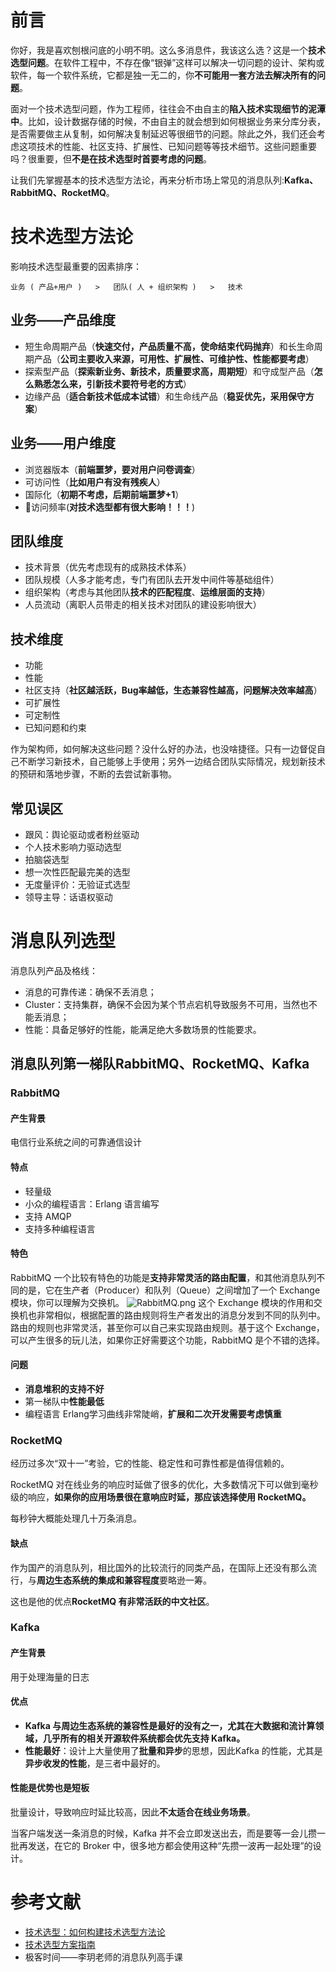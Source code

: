 # 前言
你好，我是喜欢刨根问底的小明不明。这么多消息件，我该这么选？这是一个**技术选型问题**。在软件工程中，不存在像“银弹”这样可以解决一切问题的设计、架构或软件，每一个软件系统，它都是独一无二的，你**不可能用一套方法去解决所有的问题**。

面对一个技术选型问题，作为工程师，往往会不由自主的**陷入技术实现细节的泥潭中**。比如，设计数据存储的时候，不由自主的就会想到如何根据业务来分库分表，是否需要做主从复制，如何解决复制延迟等很细节的问题。除此之外，我们还会考虑这项技术的性能、社区支持、扩展性、已知问题等等技术细节。这些问题重要吗？很重要，但**不是在技术选型时首要考虑的问题**。

让我们先掌握基本的技术选型方法论，再来分析市场上常见的消息队列:**Kafka、RabbitMQ、RocketMQ**。

# 技术选型方法论

影响技术选型最重要的因素排序：

    业务 ( 产品+用户 )   >   团队( 人 + 组织架构 )   >   技术
## 业务——产品维度
-   短生命周期产品（**快速交付，产品质量不高，使命结束代码抛弃**）和长生命周期产品（**公司主要收入来源，可用性、扩展性、可维护性、性能都要考虑**）
-   探索型产品（**探索新业务、新技术，质量要求高，周期短**）和守成型产品（**怎么熟悉怎么来，引新技术要符号老的方式**）
-   边缘产品（**适合新技术低成本试错**）和生命线产品（**稳妥优先，采用保守方案**）

## 业务——用户维度
-   浏览器版本（**前端噩梦，要对用户问卷调查**）
-   可访问性（**比如用户有没有残疾人**）
-   国际化（**初期不考虑，后期前端噩梦+1**）
-   💯访问频率(**对技术选型都有很大影响！！！**)
## 团队维度
- 技术背景（优先考虑现有的成熟技术体系）
- 团队规模（人多才能考虑，专门有团队去开发中间件等基础组件）
- 组织架构（考虑与其他团队**技术的匹配程度**、**运维层面的支持**）
- 人员流动（离职人员带走的相关技术对团队的建设影响很大）
## 技术维度
- 功能
- 性能
- 社区支持（**社区越活跃，Bug率越低，生态兼容性越高，问题解决效率越高**）
- 可扩展性
- 可定制性
- 已知问题和约束

作为架构师，如何解决这些问题？没什么好的办法，也没啥捷径。只有一边督促自己不断学习新技术，自己能够上手使用；另外一边结合团队实际情况，规划新技术的预研和落地步骤，不断的去尝试新事物。

## 常见误区
- 跟风：舆论驱动或者粉丝驱动
- 个人技术影响力驱动选型
- 拍脑袋选型
- 想一次性匹配最完美的选型
- 无度量评价：无验证式选型
- 领导主导：话语权驱动

# 消息队列选型
消息队列产品及格线：
-   消息的可靠传递：确保不丢消息；
-   Cluster：支持集群，确保不会因为某个节点宕机导致服务不可用，当然也不能丢消息；
-   性能：具备足够好的性能，能满足绝大多数场景的性能要求。

## 消息队列第一梯队RabbitMQ、RocketMQ、Kafka

### RabbitMQ
#### 产生背景

电信行业系统之间的可靠通信设计

#### 特点
- 轻量级
- 小众的编程语言：Erlang 语言编写
- 支持 AMQP
- 支持多种编程语言

#### 特色
RabbitMQ 一个比较有特色的功能是**支持非常灵活的路由配置**，和其他消息队列不同的是，它在生产者（Producer）和队列（Queue）之间增加了一个 Exchange 模块，你可以理解为交换机。
![RabbitMQ.png](https://p1-juejin.byteimg.com/tos-cn-i-k3u1fbpfcp/c0f8766e41984cb0a05dd3d29955e4c1~tplv-k3u1fbpfcp-watermark.image)
这个 Exchange 模块的作用和交换机也非常相似，根据配置的路由规则将生产者发出的消息分发到不同的队列中。路由的规则也非常灵活，甚至你可以自己来实现路由规则。基于这个 Exchange，可以产生很多的玩儿法，如果你正好需要这个功能，RabbitMQ 是个不错的选择。

#### 问题
- **消息堆积的支持不好**
- 第一梯队中**性能最低**
- 编程语言 Erlang学习曲线非常陡峭，**扩展和二次开发需要考虑慎重**

### RocketMQ
经历过多次“双十一”考验，它的性能、稳定性和可靠性都是值得信赖的。

RocketMQ 对在线业务的响应时延做了很多的优化，大多数情况下可以做到毫秒级的响应，**如果你的应用场景很在意响应时延，那应该选择使用 RocketMQ。**

每秒钟大概能处理几十万条消息。

#### 缺点
作为国产的消息队列，相比国外的比较流行的同类产品，在国际上还没有那么流行，与**周边生态系统的集成和兼容程度**要略逊一筹。

这也是他的优点**RocketMQ 有非常活跃的中文社区**。

### Kafka
#### 产生背景
用于处理海量的日志

#### 优点
- **Kafka 与周边生态系统的兼容性是最好的没有之一，尤其在大数据和流计算领域，几乎所有的相关开源软件系统都会优先支持 Kafka。**
- **性能最好**：设计上大量使用了**批量和异步**的思想，因此Kafka 的性能，尤其是**异步收发的性能**，是三者中最好的。
#### 性能是优势也是短板
批量设计，导致响应时延比较高，因此**不太适合在线业务场景**。

当客户端发送一条消息的时候，Kafka 并不会立即发送出去，而是要等一会儿攒一批再发送，在它的 Broker 中，很多地方都会使用这种“先攒一波再一起处理”的设计。




# 参考文献
- [技术选型：如何构建技术选型方法论](https://xie.infoq.cn/article/97696a6c32358b2d60e04da22)
- [技术选型方案指南](https://www.cnblogs.com/AaronSeeWorld/p/14259533.html)
- 极客时间——李玥老师的消息队列高手课
